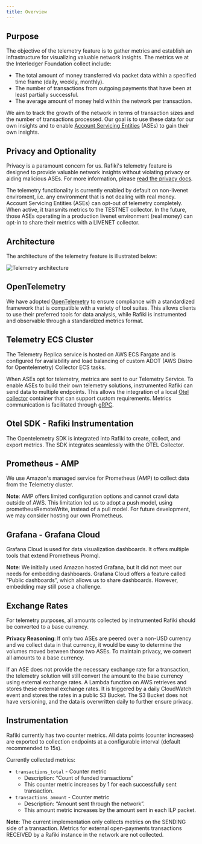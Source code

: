 ```yaml
---
title: Overview
---
```


## Purpose

The objective of the telemetry feature is to gather metrics and establish an infrastructure for visualizing valuable network insights. The metrics we at the Interledger Foundation collect include:

- The total amount of money transferred via packet data within a specified time frame (daily, weekly, monthly).
- The number of transactions from outgoing payments that have been at least partially successful.
- The average amount of money held within the network per transaction.

We aim to track the growth of the network in terms of transaction sizes and the number of transactions processed. Our goal is to use these data for our own insights and to enable [Account Servicing Entities](/reference/glossary#account-servicing-entity) (ASEs) to gain their own insights.

## Privacy and Optionality

Privacy is a paramount concern for us. Rafiki's telemetry feature is designed to provide valuable network insights without violating privacy or aiding malicious ASEs. For more information, please [read the privacy docs](../privacy).

The telemetry functionality is currently enabled by default on non-livenet enviroment, i.e. any environment that is not dealing with real money. Account Servicing Entities (ASEs) can opt-out of telemetry completely. When active, it transmits metrics to the TESTNET collector. In the future, those ASEs operating in a production livenet environment (real money) can opt-in to share their metrics with a LIVENET collector.  

## Architecture

The architecture of the telemetry feature is illustrated below:

![Telemetry architecture](/img/telemetry-architecture.png)

## OpenTelemetry

We have adopted [OpenTelemetry](https://opentelemetry.io/) to ensure compliance with a standardized framework that is compatible with a variety of tool suites. This allows clients to use their preferred tools for data analysis, while Rafiki is instrumented and observable through a standardized metrics format.

## Telemetry ECS Cluster

The Telemetry Replica service is hosted on AWS ECS Fargate and is configured for availability and load balancing of custom ADOT (AWS Distro for Opentelemetry) Collector ECS tasks.

When ASEs opt for telemetry, metrics are sent to our Telemetry Service. To enable ASEs to build their own telemetry solutions, instrumented Rafiki can send data to multiple endpoints. This allows the integration of a local [Otel collector](https://opentelemetry.io/docs/collector/) container that can support custom requirements. Metrics communication is facilitated through [gRPC](https://grpc.io/).

## Otel SDK - Rafiki Instrumentation

The Opentelemetry SDK is integrated into Rafiki to create, collect, and export metrics. The SDK integrates seamlessly with the OTEL Collector.

## Prometheus - AMP

We use Amazon's managed service for Prometheus (AMP) to collect data from the Telemetry cluster.

**Note**: AMP offers limited configuration options and cannot crawl data outside of AWS. This limitation led us to adopt a push model, using prometheusRemoteWrite, instead of a pull model. For future development, we may consider hosting our own Prometheus.

## Grafana - Grafana Cloud

Grafana Cloud is used for data visualization dashboards. It offers multiple tools that extend Prometheus Promql.

**Note**: We initially used Amazon hosted Grafana, but it did not meet our needs for embedding dashboards. Grafana Cloud offers a feature called “Public dashboards”, which allows us to share dashboards. However, embedding may still pose a challenge.

## Exchange Rates

For telemetry purposes, all amounts collected by instrumented Rafiki should be converted to a base currency.

**Privacy Reasoning**: If only two ASEs are peered over a non-USD currency and we collect data in that currency, it would be easy to determine the volumes moved between those two ASEs. To maintain privacy, we convert all amounts to a base currency.

If an ASE does not provide the necessary exchange rate for a transaction, the telemetry solution will still convert the amount to the base currency using external exchange rates. A Lambda function on AWS retrieves and stores these external exchange rates. It is triggered by a daily CloudWatch event and stores the rates in a public S3 Bucket. The S3 Bucket does not have versioning, and the data is overwritten daily to further ensure privacy.

## Instrumentation

Rafiki currently has two counter metrics. All data points (counter increases) are exported to collection endpoints at a configurable interval (default recommended to 15s).

Currently collected metrics:

- `transactions_total` - Counter metric
  - Description: “Count of funded transactions”
  - This counter metric increases by 1 for each successfully sent transaction.
- `transactions_amount` - Counter metric
  - Description: “Amount sent through the network”.
  - This amount metric increases by the amount sent in each ILP packet.

**Note**: The current implementation only collects metrics on the SENDING side of a transaction. Metrics for external open-payments transactions RECEIVED by a Rafiki instance in the network are not collected.
